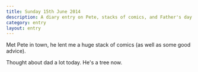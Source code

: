 ```yaml
---
title: Sunday 15th June 2014
description: A diary entry on Pete, stacks of comics, and Father's day
category: entry
layout: entry
---
```


Met Pete in town, he lent me a huge stack of comics (as well as some good advice).

Thought about dad a lot today. He's a tree now.

